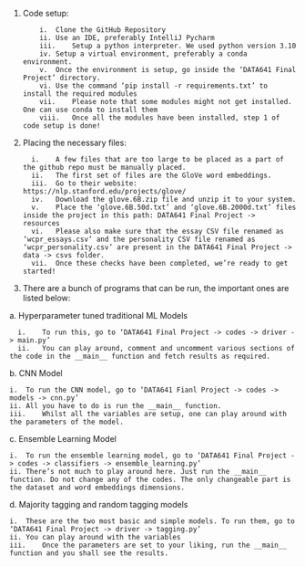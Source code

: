 1.	Code setup:

            i.	Clone the GitHub Repository
            ii.	Use an IDE, preferably IntelliJ Pycharm
            iii.	Setup a python interpreter. We used python version 3.10
            iv.	Setup a virtual environment, preferably a conda environment.
            v.	Once the environment is setup, go inside the ‘DATA641 Final Project’ directory. 
            vi.	Use the command ‘pip install -r requirements.txt’ to install the required modules
            vii.	Please note that some modules might not get installed. One can use conda to install them
            viii.	Once all the modules have been installed, step 1 of code setup is done!


2.	Placing the necessary files:

          i.	A few files that are too large to be placed as a part of the github repo must be manually placed.
          ii.	The first set of files are the GloVe word embeddings. 
          iii.	Go to their website: https://nlp.stanford.edu/projects/glove/
          iv.	Download the glove.6B.zip file and unzip it to your system.
          v.	Place the ‘glove.6B.50d.txt’ and ‘glove.6B.2000d.txt’ files inside the project in this path: DATA641 Final Project ->  resources
          vi.	Please also make sure that the essay CSV file renamed as ‘wcpr_essays.csv’ and the personality CSV file renamed as ‘wcpr_personality.csv’ are present in the DATA641 Final Project -> data -> csvs folder.
          vii.	Once these checks have been completed, we’re ready to get started!


3.	There are a bunch of programs that can be run, the important ones are listed below:

a.	Hyperparameter tuned traditional ML Models

      i.	To run this, go to ‘DATA641 Final Project -> codes -> driver -> main.py’
      ii.	You can play around, comment and uncomment various sections of the code in the __main__ function and fetch results as required. 

b.	CNN Model

    i.	To run the CNN model, go to ‘DATA641 Fianl Project -> codes -> models -> cnn.py’
    ii.	All you have to do is run the __main__ function.
    iii.	Whilst all the variables are setup, one can play around with the parameters of the model. 

c.	Ensemble Learning Model 

    i.	To run the ensemble learning model, go to ‘DATA641 Final Project -> codes -> classifiers -> ensemble_learning.py’
    ii.	There’s not much to play around here. Just run the __main__ function. Do not change any of the codes. The only changeable part is the dataset and word embeddings dimensions. 

d.	Majority tagging and random tagging models

    i.	These are the two most basic and simple models. To run them, go to ‘DATA641 Final Project -> driver -> tagging.py’
    ii.	You can play around with the variables 
    iii.	Once the parameters are set to your liking, run the __main__ function and you shall see the results.
